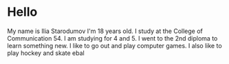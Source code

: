 # Hello
My name is Ilia Starodumov
I'm 18 years old. I study at the College of Communication 54. I am studying for 4 and 5.
I went to the 2nd diploma to learn something new. 
I like to go out and play computer games. I also like to play hockey and skate
ebal
